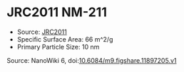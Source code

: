 <a name="material" />

# JRC2011 NM-211
<script type="application/ld+json">
  {
    "@context": "https://schema.org/",
    "@type": "ChemicalSubstance",
    "@id": "https://egonw.github.io/nanowiki/nanowiki353.html#material",
    "http://purl.org/dc/terms/conformsTo":
      {
        "@type": "CreativeWork",
        "@id": "https://bioschemas.org/profiles/ChemicalSubstance/0.4-RELEASE/"
      },
    "identfier": "353",
    "name": "JRC2011 NM-211",
    "url": "https://egonw.github.io/nanowiki/nanowiki353.html#material",
    "sameAs": "http://127.0.0.1/mediawiki/index.php/Special:URIResolver/JRC2011_NM-2D211"
  }
</script>


* Source: [JRC2011](articleJRC2011.md)
* Specific Surface Area: 66 m^2/g
* Primary Particle Size: 10 nm


Source: NanoWiki 6, doi:[10.6084/m9.figshare.11897205.v1](https://doi.org/10.6084/m9.figshare.11897205.v1)
